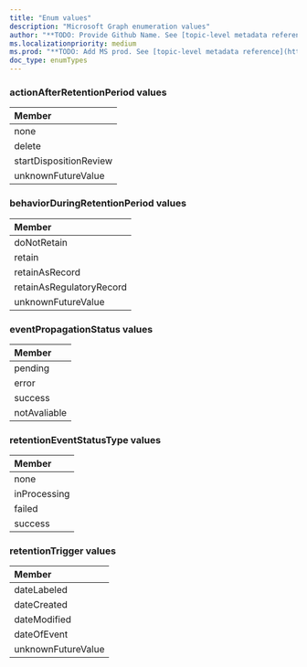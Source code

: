 ```yaml
---
title: "Enum values"
description: "Microsoft Graph enumeration values"
author: "**TODO: Provide Github Name. See [topic-level metadata reference](https://msgo.azurewebsites.net/add/document/guidelines/metadata.html#topic-level-metadata)**"
ms.localizationpriority: medium
ms.prod: "**TODO: Add MS prod. See [topic-level metadata reference](https://msgo.azurewebsites.net/add/document/guidelines/metadata.html#topic-level-metadata)**"
doc_type: enumTypes
---
```


### actionAfterRetentionPeriod values 



|Member|
|:---|
|none|
|delete|
|startDispositionReview|
|unknownFutureValue|

### behaviorDuringRetentionPeriod values 



|Member|
|:---|
|doNotRetain|
|retain|
|retainAsRecord|
|retainAsRegulatoryRecord|
|unknownFutureValue|

### eventPropagationStatus values 



|Member|
|:---|
|pending|
|error|
|success|
|notAvaliable|

### retentionEventStatusType values 



|Member|
|:---|
|none|
|inProcessing|
|failed|
|success|

### retentionTrigger values 



|Member|
|:---|
|dateLabeled|
|dateCreated|
|dateModified|
|dateOfEvent|
|unknownFutureValue|


